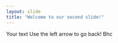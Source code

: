 ```yaml
---
layout: slide
title: "Welcome to our second slide!"
---
```

Your text
Use the left arrow to go back!
Bhc
